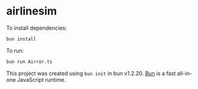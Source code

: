 # airlinesim

To install dependencies:

```bash
bun install
```

To run:

```bash
bun run Airror.ts
```

This project was created using `bun init` in bun v1.2.20. [Bun](https://bun.com) is a fast all-in-one JavaScript runtime.
